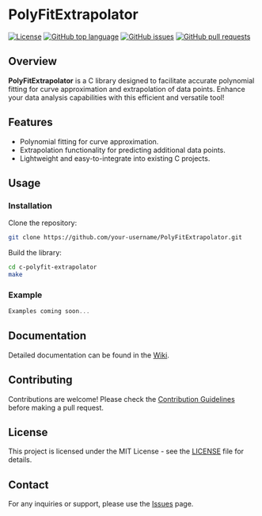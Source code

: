 # PolyFitExtrapolator

[![License](https://img.shields.io/badge/license-MIT-blue.svg)](LICENSE)
[![GitHub top language](https://img.shields.io/github/languages/top/FinOrr/c-polyfit-extrapolator.svg)](https://github.com/FinOrr/c-polyfit-extrapolator)
[![GitHub issues](https://img.shields.io/github/issues/FinOrr/c-polyfit-extrapolator.svg)](https://github.com/FinOrr/c-polyfit-extrapolator/issues)
[![GitHub pull requests](https://img.shields.io/github/issues-pr/FinOrr/c-polyfit-extrapolator.svg)](https://github.com/FinOrr/c-polyfit-extrapolator/pulls)


## Overview

**PolyFitExtrapolator** is a C library designed to facilitate accurate polynomial fitting for curve approximation and extrapolation of data points. Enhance your data analysis capabilities with this efficient and versatile tool!

## Features

- Polynomial fitting for curve approximation.
- Extrapolation functionality for predicting additional data points.
- Lightweight and easy-to-integrate into existing C projects.

## Usage

### Installation

Clone the repository:

```bash
git clone https://github.com/your-username/PolyFitExtrapolator.git
```

Build the library:

```bash
cd c-polyfit-extrapolator
make
```

### Example

```c
Examples coming soon...
```

## Documentation

Detailed documentation can be found in the [Wiki](https://github.com/FinOrr/c-polyfit-extrapolator/wiki).

## Contributing

Contributions are welcome! Please check the [Contribution Guidelines](CONTRIBUTING.md) before making a pull request.

## License

This project is licensed under the MIT License - see the [LICENSE](LICENSE) file for details.
  
## Contact

For any inquiries or support, please use the [Issues](https://github.com/FinOrr/c-polyfit-extrapolator/issues) page.
 
